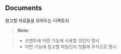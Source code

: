 Documents
-------------

참고할 자료들을 모아두는 디렉토리

> **Note:**

> - 코멘트에 어떤 기능에 사용할 것인지 명시
> - 어떤 기능에 참고할 파일인지 첫줄에 주석으로 명시

